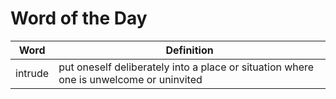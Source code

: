 # Word of the Day

|Word|Definition|
|---|---|
|intrude|put oneself deliberately into a place or situation where one is unwelcome or uninvited|